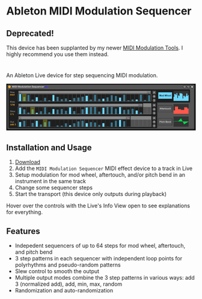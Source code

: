 # Ableton MIDI Modulation Sequencer

## Deprecated!

This device has been supplanted by my newer [MIDI Modulation Tools](https://github.com/adamjmurray/ableton-midi-modulation-tools). I highly recommend you use them instead.

#

An Ableton Live device for step sequencing MIDI modulation.

![screenshot](./screenshot.png)

## Installation and Usage
1. [Download](https://github.com/adamjmurray/ableton-midi-modulation-sequencer/raw/master/releases/MIDI%20Modulation%20Sequencer%201.0.amxd)
2. Add the `MIDI Modulation Sequencer` MIDI effect device to a track in Live
3. Setup modulation for mod wheel, aftertouch, and/or pitch bend in an instrument in the same track
4. Change some sequencer steps
5. Start the transport (this device only outputs during playback)

Hover over the controls with the Live's Info View open to see explanations for everything.

## Features
* Indepedent sequencers of up to 64 steps for mod wheel, aftertouch, and pitch bend
* 3 step patterns in each sequencer with independent loop points for polyrhythms and pseudo-random patterns
* Slew control to smooth the output
* Multiple output modes combine the 3 step patterns in various ways: add 3 (normalized add), add, min, max, random
* Randomization and auto-randomization
